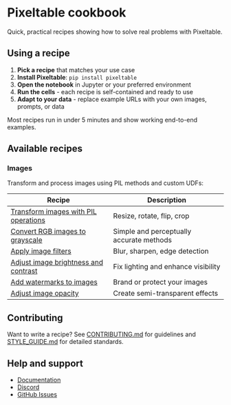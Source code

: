 # Pixeltable cookbook

Quick, practical recipes showing how to solve real problems with Pixeltable.

## Using a recipe

1. **Pick a recipe** that matches your use case
2. **Install Pixeltable**: `pip install pixeltable`
3. **Open the notebook** in Jupyter or your preferred environment
4. **Run the cells** - each recipe is self-contained and ready to use
5. **Adapt to your data** - replace example URLs with your own images, prompts, or data

Most recipes run in under 5 minutes and show working end-to-end examples.

## Available recipes

### Images

Transform and process images using PIL methods and custom UDFs:

| Recipe | Description |
|--------|-------------|
| [Transform images with PIL operations](images/image-transformations.ipynb) | Resize, rotate, flip, crop |
| [Convert RGB images to grayscale](images/rgb-to-grayscale.ipynb) | Simple and perceptually accurate methods |
| [Apply image filters](images/image-filters.ipynb) | Blur, sharpen, edge detection |
| [Adjust image brightness and contrast](images/brightness-contrast.ipynb) | Fix lighting and enhance visibility |
| [Add watermarks to images](images/add-watermarks.ipynb) | Brand or protect your images |
| [Adjust image opacity](images/adjust-opacity.ipynb) | Create semi-transparent effects |

## Contributing

Want to write a recipe? See [CONTRIBUTING.md](CONTRIBUTING.md) for guidelines and [STYLE_GUIDE.md](STYLE_GUIDE.md) for detailed standards.

## Help and support

- [Documentation](https://docs.pixeltable.com)
- [Discord](https://discord.gg/QPyqFYx2UN)
- [GitHub Issues](https://github.com/pixeltable/pixeltable/issues)

